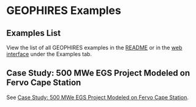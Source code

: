 # GEOPHIRES Examples

## Examples List

View the list of all GEOPHIRES examples in the [README](https://github.com/NREL/GEOPHIRES-X?tab=readme-ov-file#examples)
or in the [web interface](https://gtp.scientificwebservices.com/geophires) under the Examples tab.

## Case Study: 500 MWe EGS Project Modeled on Fervo Cape Station

See [Case Study: 500 MWe EGS Project Modeled on Fervo Cape Station](Fervo_Project_Cape-4.html).
